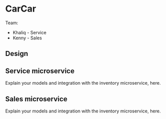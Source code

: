 # CarCar

Team:

* Khaliq - Service
* Kenny - Sales

## Design

## Service microservice

Explain your models and integration with the inventory
microservice, here.

## Sales microservice

Explain your models and integration with the inventory
microservice, here.

